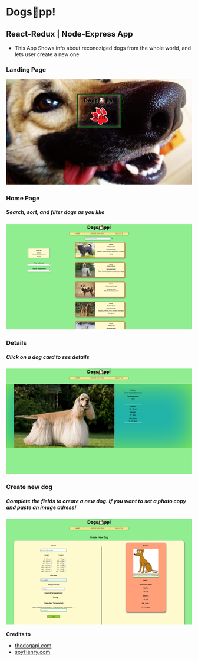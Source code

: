 # Dogs:dog:pp!

## React-Redux | Node-Express App

- This App Shows info about reconoziged dogs from the whole world, and lets user create a new one

### Landing Page
<img src="./landing.png" />


### Home Page
##### Search, sort, and filter dogs as you like 
<img src="./home.png" />

### Details
##### Click on a dog card to see details 
<img src="./details.png" />

### Create new dog
##### Complete the fields to create a new dog. If you want to set a photo copy and paste an image adress!  
<img src="./create.png" />



__Credits to__ 
- <a href="https://api.thedogapi.com" target="_blank">thedogapi.com</a>
- <a href="https://www.soyhenry.com/" target="_blank">soyHenry.com</a>

